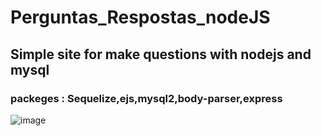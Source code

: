 # Perguntas_Respostas_nodeJS
## Simple site for make questions with nodejs and mysql
### packeges : Sequelize,ejs,mysql2,body-parser,express

![image](https://user-images.githubusercontent.com/38566736/109399935-9b868500-7924-11eb-9ce7-930bd301ebd2.png)

